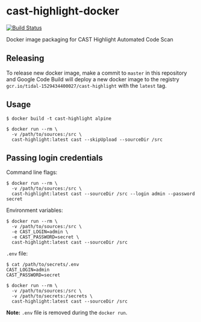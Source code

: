 # cast-highlight-docker

[![Build Status](https://travis-ci.org/tidalmigrations/cast-highlight-docker.svg?branch=master)](https://travis-ci.org/tidalmigrations/cast-highlight-docker)

Docker image packaging for CAST Highlight Automated Code Scan

## Releasing

To release new docker image, make a commit to `master` in this repository and Google Code Build will deploy a new docker image to the registry `gcr.io/tidal-1529434400027/cast-highlight` with the `latest` tag.

## Usage

```
$ docker build -t cast-highlight alpine

$ docker run --rm \
  -v /path/to/sources:/src \
  cast-highlight:latest cast --skipUpload --sourceDir /src 
```

## Passing login credentials

Command line flags:

```
$ docker run --rm \
  -v /path/to/sources:/src \
  cast-highlight:latest cast --sourceDir /src --login admin --password secret
```

Environment variables:

```
$ docker run --rm \
  -v /path/to/sources:/src \
  -e CAST_LOGIN=admin \
  -e CAST_PASSWORD=secret \
  cast-highlight:latest cast --sourceDir /src
```

`.env` file:

```
$ cat /path/to/secrets/.env
CAST_LOGIN=admin
CAST_PASSWORD=secret

$ docker run --rm \
  -v /path/to/sources:/src \
  -v /path/to/secrets:/secrets \
  cast-highlight:latest cast --sourceDir /src
```

**Note:** `.env` file is removed during the `docker run`.
